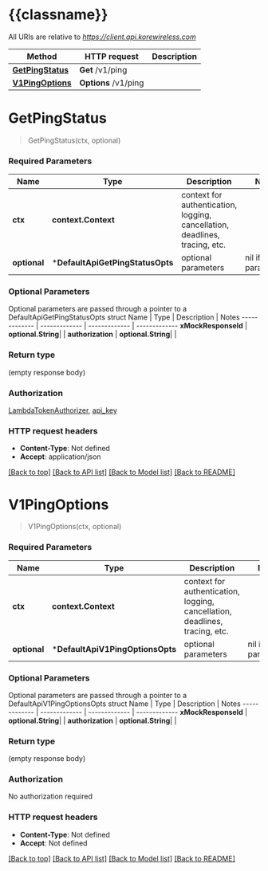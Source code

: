 # {{classname}}

All URIs are relative to *https://client.api.korewireless.com*

Method | HTTP request | Description
------------- | ------------- | -------------
[**GetPingStatus**](DefaultApi.md#GetPingStatus) | **Get** /v1/ping | 
[**V1PingOptions**](DefaultApi.md#V1PingOptions) | **Options** /v1/ping | 

# **GetPingStatus**
> GetPingStatus(ctx, optional)


### Required Parameters

Name | Type | Description  | Notes
------------- | ------------- | ------------- | -------------
 **ctx** | **context.Context** | context for authentication, logging, cancellation, deadlines, tracing, etc.
 **optional** | ***DefaultApiGetPingStatusOpts** | optional parameters | nil if no parameters

### Optional Parameters
Optional parameters are passed through a pointer to a DefaultApiGetPingStatusOpts struct
Name | Type | Description  | Notes
------------- | ------------- | ------------- | -------------
 **xMockResponseId** | **optional.String**|  | 
 **authorization** | **optional.String**|  | 

### Return type

 (empty response body)

### Authorization

[LambdaTokenAuthorizer](../README.md#LambdaTokenAuthorizer), [api_key](../README.md#api_key)

### HTTP request headers

 - **Content-Type**: Not defined
 - **Accept**: application/json

[[Back to top]](#) [[Back to API list]](../README.md#documentation-for-api-endpoints) [[Back to Model list]](../README.md#documentation-for-models) [[Back to README]](../README.md)

# **V1PingOptions**
> V1PingOptions(ctx, optional)


### Required Parameters

Name | Type | Description  | Notes
------------- | ------------- | ------------- | -------------
 **ctx** | **context.Context** | context for authentication, logging, cancellation, deadlines, tracing, etc.
 **optional** | ***DefaultApiV1PingOptionsOpts** | optional parameters | nil if no parameters

### Optional Parameters
Optional parameters are passed through a pointer to a DefaultApiV1PingOptionsOpts struct
Name | Type | Description  | Notes
------------- | ------------- | ------------- | -------------
 **xMockResponseId** | **optional.String**|  | 
 **authorization** | **optional.String**|  | 

### Return type

 (empty response body)

### Authorization

No authorization required

### HTTP request headers

 - **Content-Type**: Not defined
 - **Accept**: Not defined

[[Back to top]](#) [[Back to API list]](../README.md#documentation-for-api-endpoints) [[Back to Model list]](../README.md#documentation-for-models) [[Back to README]](../README.md)

